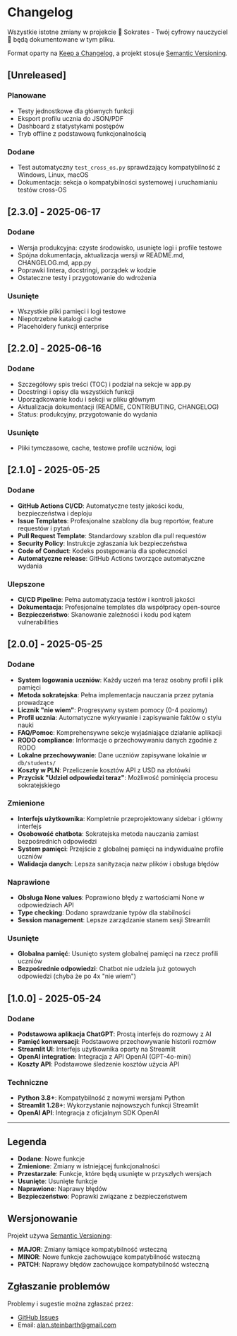 # Changelog

Wszystkie istotne zmiany w projekcie 🧠 Sokrates - Twój cyfrowy nauczyciel 🤖 będą dokumentowane w tym pliku.

Format oparty na [Keep a Changelog](https://keepachangelog.com/en/1.0.0/),
a projekt stosuje [Semantic Versioning](https://semver.org/spec/v2.0.0.html).

## [Unreleased]

### Planowane
- Testy jednostkowe dla głównych funkcji
- Eksport profilu ucznia do JSON/PDF
- Dashboard z statystykami postępów
- Tryb offline z podstawową funkcjonalnością

### Dodane
- Test automatyczny `test_cross_os.py` sprawdzający kompatybilność z Windows, Linux, macOS
- Dokumentacja: sekcja o kompatybilności systemowej i uruchamianiu testów cross-OS

## [2.3.0] - 2025-06-17

### Dodane
- Wersja produkcyjna: czyste środowisko, usunięte logi i profile testowe
- Spójna dokumentacja, aktualizacja wersji w README.md, CHANGELOG.md, app.py
- Poprawki lintera, docstringi, porządek w kodzie
- Ostateczne testy i przygotowanie do wdrożenia

### Usunięte
- Wszystkie pliki pamięci i logi testowe
- Niepotrzebne katalogi cache
- Placeholdery funkcji enterprise

## [2.2.0] - 2025-06-16

### Dodane
- Szczegółowy spis treści (TOC) i podział na sekcje w app.py
- Docstringi i opisy dla wszystkich funkcji
- Uporządkowanie kodu i sekcji w pliku głównym
- Aktualizacja dokumentacji (README, CONTRIBUTING, CHANGELOG)
- Status: produkcyjny, przygotowanie do wydania

### Usunięte
- Pliki tymczasowe, cache, testowe profile uczniów, logi

## [2.1.0] - 2025-05-25

### Dodane
- **GitHub Actions CI/CD**: Automatyczne testy jakości kodu, bezpieczeństwa i deploju
- **Issue Templates**: Profesjonalne szablony dla bug reportów, feature requestów i pytań
- **Pull Request Template**: Standardowy szablon dla pull requestów
- **Security Policy**: Instrukcje zgłaszania luk bezpieczeństwa
- **Code of Conduct**: Kodeks postępowania dla społeczności
- **Automatyczne release**: GitHub Actions tworzące automatyczne wydania

### Ulepszone
- **CI/CD Pipeline**: Pełna automatyzacja testów i kontroli jakości
- **Dokumentacja**: Profesjonalne templates dla współpracy open-source
- **Bezpieczeństwo**: Skanowanie zależności i kodu pod kątem vulnerabilities

## [2.0.0] - 2025-05-25

### Dodane
- **System logowania uczniów**: Każdy uczeń ma teraz osobny profil i plik pamięci
- **Metoda sokratejska**: Pełna implementacja nauczania przez pytania prowadzące
- **Licznik "nie wiem"**: Progresywny system pomocy (0-4 poziomy)
- **Profil ucznia**: Automatyczne wykrywanie i zapisywanie faktów o stylu nauki
- **FAQ/Pomoc**: Komprehensywne sekcje wyjaśniające działanie aplikacji
- **RODO compliance**: Informacje o przechowywaniu danych zgodnie z RODO
- **Lokalne przechowywanie**: Dane uczniów zapisywane lokalnie w `db/students/`
- **Koszty w PLN**: Przeliczenie kosztów API z USD na złotówki
- **Przycisk "Udziel odpowiedzi teraz"**: Możliwość pominięcia procesu sokratejskiego

### Zmienione
- **Interfejs użytkownika**: Kompletnie przeprojektowany sidebar i główny interfejs
- **Osobowość chatbota**: Sokratejska metoda nauczania zamiast bezpośrednich odpowiedzi
- **System pamięci**: Przejście z globalnej pamięci na indywidualne profile uczniów
- **Walidacja danych**: Lepsza sanityzacja nazw plików i obsługa błędów

### Naprawione
- **Obsługa None values**: Poprawiono błędy z wartościami None w odpowiedziach API
- **Type checking**: Dodano sprawdzanie typów dla stabilności
- **Session management**: Lepsze zarządzanie stanem sesji Streamlit

### Usunięte
- **Globalna pamięć**: Usunięto system globalnej pamięci na rzecz profili uczniów
- **Bezpośrednie odpowiedzi**: Chatbot nie udziela już gotowych odpowiedzi (chyba że po 4x "nie wiem")

## [1.0.0] - 2025-05-24

### Dodane
- **Podstawowa aplikacja ChatGPT**: Prostą interfejs do rozmowy z AI
- **Pamięć konwersacji**: Podstawowe przechowywanie historii rozmów
- **Streamlit UI**: Interfejs użytkownika oparty na Streamlit
- **OpenAI integration**: Integracja z API OpenAI (GPT-4o-mini)
- **Koszty API**: Podstawowe śledzenie kosztów użycia API

### Techniczne
- **Python 3.8+**: Kompatybilność z nowymi wersjami Python
- **Streamlit 1.28+**: Wykorzystanie najnowszych funkcji Streamlit
- **OpenAI API**: Integracja z oficjalnym SDK OpenAI

---

## Legenda

- **Dodane**: Nowe funkcje
- **Zmienione**: Zmiany w istniejącej funkcjonalności
- **Przestarzałe**: Funkcje, które będą usunięte w przyszłych wersjach
- **Usunięte**: Usunięte funkcje
- **Naprawione**: Naprawy błędów
- **Bezpieczeństwo**: Poprawki związane z bezpieczeństwem

## Wersjonowanie

Projekt używa [Semantic Versioning](https://semver.org/):
- **MAJOR**: Zmiany łamiące kompatybilność wsteczną
- **MINOR**: Nowe funkcje zachowujące kompatybilność wsteczną
- **PATCH**: Naprawy błędów zachowujące kompatybilność wsteczną

## Zgłaszanie problemów

Problemy i sugestie można zgłaszać przez:
- [GitHub Issues](https://github.com/AlanSteinbarth/Sokrates/issues)
- Email: alan.steinbarth@gmail.com
